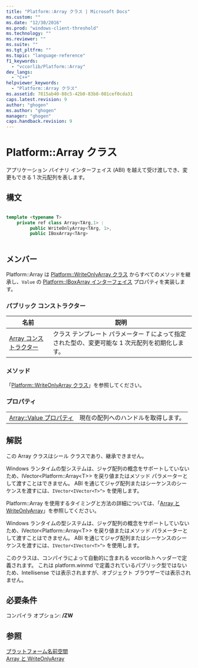 ```yaml
---
title: "Platform::Array クラス | Microsoft Docs"
ms.custom: ""
ms.date: "12/30/2016"
ms.prod: "windows-client-threshold"
ms.technology: ""
ms.reviewer: ""
ms.suite: ""
ms.tgt_pltfrm: ""
ms.topic: "language-reference"
f1_keywords: 
  - "vccorlib/Platform::Array"
dev_langs: 
  - "C++"
helpviewer_keywords: 
  - "Platform::Array クラス"
ms.assetid: 7815ab40-88c5-42b0-83b8-081cef0cda31
caps.latest.revision: 9
author: "ghogen"
ms.author: "ghogen"
manager: "ghogen"
caps.handback.revision: 9
---
```

# Platform::Array クラス
アプリケーション バイナリ インターフェイス \(ABI\) を越えて受け渡しでき、変更もできる 1 次元配列を表します。  
  
## 構文  
  
```cpp  
  
template <typename T>  
    private ref class Array<TArg,1> :   
         public WriteOnlyArray<TArg, 1>,  
         public IBoxArray<TArg>  
  
```  
  
## メンバー  
 Platform::Array は [Platform::WriteOnlyArray クラス](../cppcx/platform-writeonlyarray-class.md) からすべてのメソッドを継承し、`Value` の [Platform::IBoxArray インターフェイス](../cppcx/platform-iboxarray-interface.md) プロパティを実装します。  
  
### パブリック コンストラクター  
  
|名前|説明|  
|--------|--------|  
|[Array コンストラクター](../cppcx/array-constructors.md)|クラス テンプレート パラメーター *T* によって指定された型の、変更可能な 1 次元配列を初期化します。|  
  
### メソッド  
 「[Platform::WriteOnlyArray クラス](../cppcx/platform-writeonlyarray-class.md)」を参照してください。  
  
### プロパティ  
  
|||  
|-|-|  
|[Array::Value プロパティ](../cppcx/array-value-property.md)|現在の配列へのハンドルを取得します。|  
  
## 解説  
 この Array クラスはシール クラスであり、継承できません。  
  
 Windows ランタイムの型システムは、ジャグ配列の概念をサポートしていないため、IVector\<Platform::Array\<T\>\> を戻り値またはメソッド パラメーターとして渡すことはできません。 ABI を通じてジャグ配列またはシーケンスのシーケンスを渡すには、`IVector<IVector<T>^>` を使用します。  
  
 Platform::Array を使用するタイミングと方法の詳細については、「[Array と WriteOnlyArray](../cppcx/array-and-writeonlyarray-c-cx.md)」を参照してください。  
  
 Windows ランタイムの型システムは、ジャグ配列の概念をサポートしていないため、IVector\<Platform::Array\<T\>\> を戻り値またはメソッド パラメーターとして渡すことはできません。 ABI を通じてジャグ配列またはシーケンスのシーケンスを渡すには、`IVector<IVector<T>^>` を使用します。  
  
 このクラスは、コンパイラによって自動的に含まれる vccorlib.h ヘッダーで定義されます。 これは platform.winmd で定義されているパブリック型ではないため、Intellisense では表示されますが、オブジェクト ブラウザーでは表示されません。  
  
## 必要条件  
 コンパイラ オプション: **\/ZW**  
  
## 参照  
 [プラットフォーム名前空間](../cppcx/platform-namespace-c-cx.md)   
 [Array と WriteOnlyArray](../cppcx/array-and-writeonlyarray-c-cx.md)